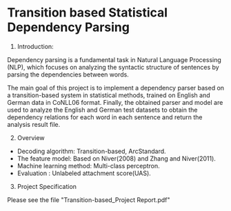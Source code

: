 # Transition based Statistical Dependency Parsing

1. Introduction:

Dependency parsing is a fundamental task in Natural Language Processing (NLP), which focuses on analyzing the syntactic structure of sentences by parsing the dependencies between words. 

The main goal of this project is to implement a dependency parser based on a transition-based system in statistical methods, trained on English and German data in CoNLL06 format. Finally, the obtained parser and model are used to analyze the English and German test datasets to obtain the dependency relations for each word in each sentence and return the analysis result file.

2. Overview
* Decoding algorithm:	    Transition-based, ArcStandard.
* The feature model: 	    Based on Niver(2008) and Zhang and Niver(2011).
* Machine learning method: Multi-class perceptron.
* Evaluation : 		    Unlabeled attachment score(UAS).

3. Project Specification

Please see the file "Transition-based_Project Report.pdf"